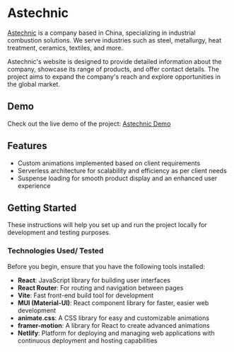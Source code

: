 # Astechnic

[Astechnic](https://x.com/AstechnicTeam) is a company based in China, specializing in industrial combustion solutions. We serve industries such as steel, metallurgy, heat treatment, ceramics, textiles, and more.

Astechnic's website is designed to provide detailed information about the company, showcase its range of products, and offer contact details. The project aims to expand the company's reach and explore opportunities in the global market.

## Demo

Check out the live demo of the project: [Astechnic Demo](https://astechnic-demo.netlify.app/)

## Features

- Custom animations implemented based on client requirements
- Serverless architecture for scalability and efficiency as per client needs
- Suspense loading for smooth product display and an enhanced user experience

## Getting Started

These instructions will help you set up and run the project locally for development and testing purposes.

### Technologies Used/ Tested

Before you begin, ensure that you have the following tools installed:

- **React**: JavaScript library for building user interfaces
- **React Router**: For routing and navigation between pages
- **Vite**: Fast front-end build tool for development
- **MUI (Material-UI)**: React component library for faster, easier web development
- **animate.css**: A CSS library for easy and customizable animations
- **framer-motion**: A library for React to create advanced animations
- **Netlify**: Platform for deploying and managing web applications with continuous deployment and hosting capabilities
